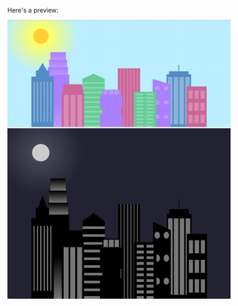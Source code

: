 Here's a preview:

![Balance_Sheet1](https://github.com/Ananya63/AnanyaSL/blob/main/picture/skyline_d.png)
![Balance_Sheet2](https://github.com/Ananya63/AnanyaSL/blob/main/picture/skyline_n.png)
